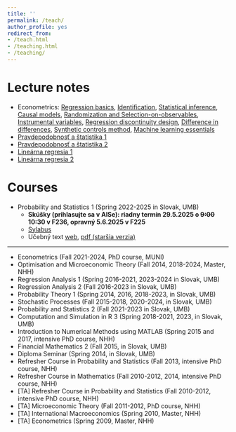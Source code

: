 ```yaml
---
title: ''
permalink: /teach/
author_profile: yes
redirect_from:
- /teach.html
- /teaching.html
- /teaching/
---
```


# Lecture notes

-   Econometrics: [Regression basics](http://lukaslaffers.github.io/files/econx_1_LL_2.pdf), [Identification](http://lukaslaffers.github.io/files/econx_2a_LL_handout.pdf), [Statistical inference](http://lukaslaffers.github.io/files/econx_2b_LL_handout.pdf), [Causal models](http://lukaslaffers.github.io/files/econx_3a_LL_handout.pdf), [Randomization and Selection-on-observables](http://lukaslaffers.github.io/files/econx_3b_LL_handout.pdf), [Instrumental variables](http://lukaslaffers.github.io/files/econx_4_IV_LL_handout.pdf), [Regression discontinuity design](http://lukaslaffers.github.io/files/econx_5a_LL_handout.pdf), [Difference in differences](http://lukaslaffers.github.io/files/econx_5b_LL_handout.pdf), [Synthetic controls method](http://lukaslaffers.github.io/files/econx_6a_LL_handout.pdf), [Machine learning essentials](http://lukaslaffers.github.io/files/econx_6b_LL_handout.pdf)
-   [Pravdepodobnosť a štatistika 1](https://lukaslaffers.github.io/pas1/)
-   [Pravdepodobnosť a štatistika 2](https://lukaslaffers.github.io/pas2/)
-   [Lineárna regresia 1](http://lukaslaffers.github.io/files/MAR1_poznamkyMain.pdf)
-   [Lineárna regresia 2](http://lukaslaffers.github.io/files/MAR2_all.pdf)
 
# Courses

-   Probability and Statistics 1 (Spring 2022-2025 in Slovak, UMB)
    -   **Skúšky (prihlasujte sa v AISe): riadny termín 29.5.2025 o ~~9:00~~ 10:30 v F236, opravný 5.6.2025 v F225**
    -   [Sylabus](https://lukaslaffers.github.io/files/sylabus_ps_1_svk_25.pdf)
    -   Učebný text [web](https://lukaslaffers.github.io/pas1/), [pdf (staršia verzia)](http://lukaslaffers.github.io/files/PAS1q_05032025.pdf)

------------------------------------------------------------------------

-   Econometrics (Fall 2021-2024, PhD course, MUNI)
-   Optimisation and Microeconomic Theory (Fall 2014, 2018-2024, Master, NHH)
-   Regression Analysis 1 (Spring 2016-2021, 2023-2024 in Slovak, UMB)
-   Regression Analysis 2 (Fall 2016-2023 in Slovak, UMB)
-   Probability Theory 1 (Spring 2014, 2016, 2018-2023, in Slovak, UMB)
-   Stochastic Processes (Fall 2015-2018, 2020-2024, in Slovak, UMB)
-   Probability and Statistics 2 (Fall 2021-2023 in Slovak, UMB)
-   Computation and Simulation in R 3 (Spring 2018-2021, 2023, in Slovak, UMB)
-   Introduction to Numerical Methods using MATLAB (Spring 2015 and 2017, intensive PhD course, NHH)
-   Financial Mathematics 2 (Fall 2015, in Slovak, UMB)
-   Diploma Seminar (Spring 2014, in Slovak, UMB)
-   Refresher Course in Probability and Statistics (Fall 2013, intensive PhD course, NHH)
-   Refresher Course in Mathematics (Fall 2010-2012, 2014, intensive PhD course, NHH)
-   [TA] Refresher Course in Probability and Statistics (Fall 2010-2012, intensive PhD course, NHH)
-   [TA] Microeconomic Theory (Fall 2011-2012, PhD course, NHH)
-   [TA] International Macroeconomics (Spring 2010, Master, NHH)
-   [TA] Econometrics (Spring 2009, Master, NHH)
